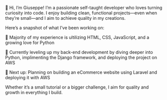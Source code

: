 👋 Hi, I’m Giuseppe!
I’m a passionate self-taught developer who loves turning curiosity into code. I enjoy building clean, functional projects—even when they’re small—and I aim to achieve quality in my creations.

Here’s a snapshot of what I’ve been working on:

🧠 Majority of my experience is ultilizing HTML, CSS, JavaScript, and a growing love for Python

🚀 Currently leveling up my back-end development by diving deeper into Python, implimenting the Django framework, and deploying the project on AWS

🛒 Next up: Planning on building an eCommerce website using Laravel and deploying it with AWS

Whether it’s a small tutorial or a bigger challenge, I aim for quality and growth in everything I build.
